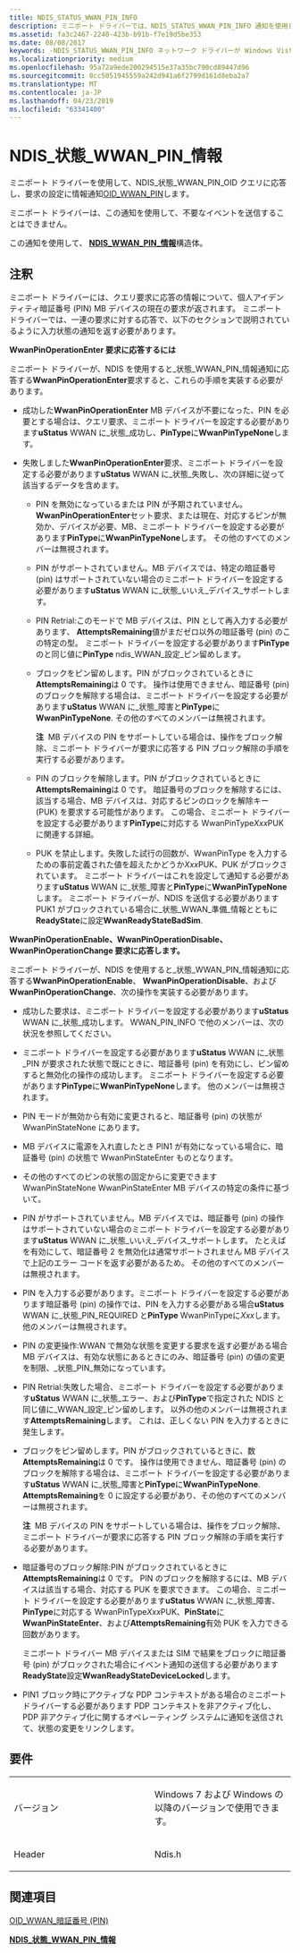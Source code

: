 ```yaml
---
title: NDIS_STATUS_WWAN_PIN_INFO
description: ミニポート ドライバーでは、NDIS_STATUS_WWAN_PIN_INFO 通知を使用して OID クエリに応答し、OID_WWAN_PIN の要求を設定します。 ミニポート ドライバーは、この通知を使用して、不要なイベントを送信することはできません。この通知は、NDIS_WWAN_PIN_INFO 構造体を使用します。
ms.assetid: fa3c2467-2240-423b-b91b-f7e19d5be353
ms.date: 08/08/2017
keywords: -NDIS_STATUS_WWAN_PIN_INFO ネットワーク ドライバーが Windows Vista 以降
ms.localizationpriority: medium
ms.openlocfilehash: 95a72a9ede200294515e37a35bc790cd89447d96
ms.sourcegitcommit: 0cc5051945559a242d941a6f2799d161d8eba2a7
ms.translationtype: MT
ms.contentlocale: ja-JP
ms.lasthandoff: 04/23/2019
ms.locfileid: "63341400"
---
```

# <a name="ndisstatuswwanpininfo"></a>NDIS\_状態\_WWAN\_PIN\_情報


ミニポート ドライバーを使用して、NDIS\_状態\_WWAN\_PIN\_OID クエリに応答し、要求の設定に情報通知[OID\_WWAN\_PIN](oid-wwan-pin.md)します。

ミニポート ドライバーは、この通知を使用して、不要なイベントを送信することはできません。

この通知を使用して、 [ **NDIS\_WWAN\_PIN\_情報**](https://msdn.microsoft.com/library/windows/hardware/ff567911)構造体。

<a name="remarks"></a>注釈
-------

ミニポート ドライバーには、クエリ要求に応答の情報について、個人アイデンティティ暗証番号 (PIN) MB デバイスの現在の要求が返されます。 ミニポート ドライバーでは、一連の要求に対する応答で、以下のセクションで説明されているように入力状態の通知を返す必要があります。

**WwanPinOperationEnter 要求に応答するには**

ミニポート ドライバーが、NDIS を使用すると\_状態\_WWAN\_PIN\_情報通知に応答する**WwanPinOperationEnter**要求すると、これらの手順を実装する必要があります。

-   成功した**WwanPinOperationEnter** MB デバイスが不要になった、PIN を必要とする場合は、クエリ要求、ミニポート ドライバーを設定する必要があります**uStatus** WWAN に\_状態\_成功し、**PinType**に**WwanPinTypeNone**します。

-   失敗しました**WwanPinOperationEnter**要求、ミニポート ドライバーを設定する必要があります**uStatus** WWAN に\_状態\_失敗し、次の詳細に従って該当するデータを含めます。

    -   PIN を無効になっているまたは PIN が予期されていません。**WwanPinOperationEnter**セット要求、または現在、対応するピンが無効か、デバイスが必要、MB、ミニポート ドライバーを設定する必要があります**PinType**に**WwanPinTypeNone**します。 その他のすべてのメンバーは無視されます。

    -   PIN がサポートされていません。MB デバイスでは、特定の暗証番号 (pin) はサポートされていない場合のミニポート ドライバーを設定する必要があります**uStatus** WWAN に\_状態\_いいえ\_デバイス\_サポートします。

    -   PIN Retrial:このモードで MB デバイスは、PIN として再入力する必要があります、 **AttemptsRemaining**値がまだゼロ以外の暗証番号 (pin) のこの特定の型。 ミニポート ドライバーを設定する必要があります**PinType**のと同じ値に**PinType** ndis\_WWAN\_設定\_ピン留めします。

    -   ブロックをピン留めします。PIN がブロックされているときに**AttemptsRemaining**は 0 です。 操作は使用できません、暗証番号 (pin) のブロックを解除する場合は、ミニポート ドライバーを設定する必要があります**uStatus** WWAN に\_状態\_障害と**PinType**に**WwanPinTypeNone**. その他のすべてのメンバーは無視されます。

        **注**  MB デバイスの PIN をサポートしている場合は、操作をブロック解除、ミニポート ドライバーが要求に応答する PIN ブロック解除の手順を実行する必要があります。

         

    -   PIN のブロックを解除します。PIN がブロックされているときに**AttemptsRemaining**は 0 です。 暗証番号のブロックを解除するには、該当する場合、MB デバイスは、対応するピンのロックを解除キー (PUK) を要求する可能性があります。 この場合、ミニポート ドライバーを設定する必要があります**PinType**に対応する WwanPinType*Xxx*PUK に関連する詳細。

    -   PUK を禁止します。失敗した試行の回数が、WwanPinType を入力するための事前定義された値を超えたかどうか*Xxx*PUK、PUK がブロックされています。 ミニポート ドライバーはこれを設定して通知する必要があります**uStatus** WWAN に\_状態\_障害と**PinType**に**WwanPinTypeNone**します。 ミニポート ドライバーが、NDIS を送信する必要があります PUK1 がブロックされている場合に\_状態\_WWAN\_準備\_情報とともに**ReadyState**に設定**WwanReadyStateBadSim**.

**WwanPinOperationEnable、WwanPinOperationDisable、WwanPinOperationChange 要求に応答します。**

ミニポート ドライバーが、NDIS を使用すると\_状態\_WWAN\_PIN\_情報通知に応答する**WwanPinOperationEnable**、 **WwanPinOperationDisable**、および**WwanPinOperationChange**、次の操作を実装する必要があります。

-   成功した要求は、ミニポート ドライバーを設定する必要があります**uStatus** WWAN に\_状態\_成功します。 WWAN_PIN_INFO で他のメンバーは、次の状況を参照してください。

-   ミニポート ドライバーを設定する必要があります**uStatus** WWAN に\_状態\_PIN が要求された状態で既にときに、暗証番号 (pin) を有効にし、ピン留めすると無効化の操作の成功します。 ミニポート ドライバーを設定する必要があります**PinType**に**WwanPinTypeNone**します。 他のメンバーは無視されます。

-   PIN モードが無効から有効に変更されると、暗証番号 (pin) の状態が WwanPinStateNone にあります。

-   MB デバイスに電源を入れ直したとき PIN1 が有効になっている場合に、暗証番号 (pin) の状態で WwanPinStateEnter ものとなります。

-   その他のすべてのピンの状態の固定からに変更できます WwanPinStateNone WwanPinStateEnter MB デバイスの特定の条件に基づいて。

-   PIN がサポートされていません。MB デバイスでは、暗証番号 (pin) の操作はサポートされていない場合のミニポート ドライバーを設定する必要があります**uStatus** WWAN に\_状態\_いいえ\_デバイス\_サポートします。 たとえばを有効にして、暗証番号 2 を無効化は通常サポートされません MB デバイスで上記のエラー コードを返す必要があるため。 その他のすべてのメンバーは無視されます。

-   PIN を入力する必要があります。ミニポート ドライバーを設定する必要があります暗証番号 (pin) の操作では、PIN を入力する必要がある場合**uStatus** WWAN に\_状態\_PIN\_REQUIRED と**PinType** WwanPinTypeに*Xxx*します。 他のメンバーは無視されます。

-   PIN の変更操作:WWAN で無効な状態を変更する要求を返す必要がある場合 MB デバイスは、有効な状態にあるときにのみ、暗証番号 (pin) の値の変更を制限、\_状態\_PIN\_無効になっています。

-   PIN Retrial:失敗した場合、ミニポート ドライバーを設定する必要があります**uStatus** WWAN に\_状態\_エラー、および**PinType**で指定された NDIS と同じ値に\_WWAN\_設定\_ピン留めします。 以外の他のメンバーは無視されます**AttemptsRemaining**します。 これは、正しくない PIN を入力するときに発生します。

-   ブロックをピン留めします。PIN がブロックされているときに、数**AttemptsRemaining**は 0 です。 操作は使用できません、暗証番号 (pin) のブロックを解除する場合は、ミニポート ドライバーを設定する必要があります**uStatus** WWAN に\_状態\_障害と**PinType**に**WwanPinTypeNone**. **AttemptsRemaining**を 0 に設定する必要があり、その他のすべてのメンバーは無視されます。

    **注**  MB デバイスの PIN をサポートしている場合は、操作をブロック解除、ミニポート ドライバーが要求に応答する PIN ブロック解除の手順を実行する必要があります。

     

-   暗証番号のブロック解除:PIN がブロックされているときに**AttemptsRemaining**は 0 です。 PIN のブロックを解除するには、MB デバイスは該当する場合、対応する PUK を要求できます。 この場合、ミニポート ドライバーを設定する必要があります**uStatus** WWAN に\_状態\_障害、 **PinType**に対応する WwanPinType*Xxx*PUK、**PinState**に**WwanPinStateEnter**、および**AttemptsRemaining**有効 PUK を入力できる回数があります。

    ミニポート ドライバー MB デバイスまたは SIM で結果をブロックに暗証番号 (pin) がブロックされた場合にイベント通知の送信する必要があります**ReadyState**設定**WwanReadyStateDeviceLocked**します。

-   PIN1 ブロック時にアクティブな PDP コンテキストがある場合のミニポート ドライバーする必要があります PDP コンテキストを非アクティブ化し、PDP 非アクティブ化に関するオペレーティング システムに通知を送信されて、状態の変更をリンクします。

<a name="requirements"></a>要件
------------

<table>
<colgroup>
<col width="50%" />
<col width="50%" />
</colgroup>
<tbody>
<tr class="odd">
<td><p>バージョン</p></td>
<td><p>Windows 7 および Windows の以降のバージョンで使用できます。</p></td>
</tr>
<tr class="even">
<td><p>Header</p></td>
<td>Ndis.h</td>
</tr>
</tbody>
</table>

## <a name="see-also"></a>関連項目


[OID\_WWAN\_暗証番号 (PIN)](oid-wwan-pin.md)

[**NDIS\_状態\_WWAN\_PIN\_情報**](ndis-status-wwan-pin-info.md)

 

 




